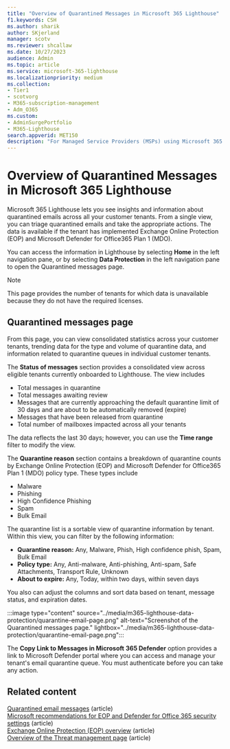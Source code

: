 ```yaml
---
title: "Overview of Quarantined Messages in Microsoft 365 Lighthouse"
f1.keywords: CSH
ms.author: sharik
author: SKjerland
manager: scotv
ms.reviewer: shcallaw
ms.date: 10/27/2023
audience: Admin
ms.topic: article
ms.service: microsoft-365-lighthouse
ms.localizationpriority: medium
ms.collection:
- Tier1
- scotvorg
- M365-subscription-management
- Adm_O365
ms.custom:
- AdminSurgePortfolio
- M365-Lighthouse                         
search.appverid: MET150
description: "For Managed Service Providers (MSPs) using Microsoft 365 Lighthouse, learn how to manage quarantined messages."
---
```

# Overview of Quarantined Messages in Microsoft 365 Lighthouse

Microsoft 365 Lighthouse lets you see insights and information about quarantined emails across all your customer tenants. From a single view, you can triage quarantined emails and take the appropriate actions. The data is available if the tenant has implemented Exchange Online Protection (EOP) and Microsoft Defender for Office365 Plan 1 (MDO).

You can access the information in Lighthouse by selecting **Home** in the left navigation pane, or by selecting **Data Protection** in the left navigation pane to open the Quarantined messages page.

> [!NOTE]
> This page provides the number of tenants for which data is unavailable because they do not have the required licenses.

## Quarantined messages page

From this page, you can view consolidated statistics across your customer tenants, trending data for the type and volume of quarantine data, and information related to quarantine queues in individual customer tenants.

The **Status of messages** section provides a consolidated view across eligible tenants currently onboarded to Lighthouse. The view includes

- Total messages in quarantine
- Total messages awaiting review
- Messages that are currently approaching the default quarantine limit of 30 days and are about to be automatically removed (expire)
- Messages that have been released from quarantine
- Total number of mailboxes impacted across all your tenants

The data reflects the last 30 days; however, you can use the **Time range** filter to modify the view.

The **Quarantine reason** section contains a breakdown of quarantine counts by Exchange Online Protection (EOP) and Microsoft Defender for Office365 Plan 1 (MDO) policy type. These types include

- Malware
- Phishing
- High Confidence Phishing
- Spam
- Bulk Email

The quarantine list is a sortable view of quarantine information by tenant. Within this view, you can filter by the following information:

- **Quarantine reason:** Any, Malware, Phish, High confidence phish, Spam, Bulk Email
- **Policy type:** Any, Anti-malware, Anti-phishing, Anti-spam, Safe Attachments, Transport Rule, Unknown
- **About to expire:** Any, Today, within two days, within seven days

You also can adjust the columns and sort data based on tenant, message status, and expiration dates.

:::image type="content" source="../media/m365-lighthouse-data-protection/quarantine-email-page.png" alt-text="Screenshot of the Quarantined messages page." lightbox="../media/m365-lighthouse-data-protection/quarantine-email-page.png":::

The **Copy Link to Messages in Microsoft** **365 Defender** option provides a link to Microsoft Defender portal where you can access and manage your tenant's email quarantine queue. You must authenticate before you can take any action.

## Related content

[Quarantined email messages](../security/office-365-security/quarantine-about.md) (article)\
[Microsoft recommendations for EOP and Defender for Office 365 security settings](../security/office-365-security/recommended-settings-for-eop-and-office365.md) (article)\
[Exchange Online Protection (EOP) overview](../security/office-365-security/eop-about.md) (article)\
[Overview of the Threat management page](m365-lighthouse-threat-management-page-overview.md) (article)
